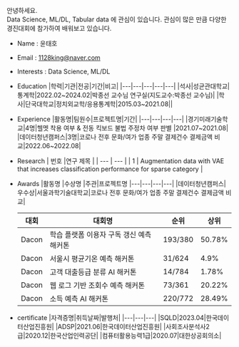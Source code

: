 


안녕하세요.  
Data Science, ML/DL, Tabular data 에 관심이 있습니다. 
관심이 많은 만큼 다양한 경진대회에 참가하여 배워보고 있습니다.



- Name : 윤태호  
- Email : 1128king@naver.com
- Interests : Data Science, ML/DL
- Education
  |학력|기관|전공|기간|비고|
  |---|---|---|---|---|
  |석사|성균관대학교|통계학|2022.02~2024.02|박종선 교수님 연구실(지도교수:박종선 교수님)|
  |학사|단국대학교|정치외교학/응용통계학|2015.03~2021.08||

- Experience
  |활동명|팀원수|프로젝트명|기간|
  |---|---|---|---|
  |경기미래기술학교|4명|헬멧 착용 여부 & 전동 킥보드 불법 주정차 여부 판별 |2021.07~2021.08|
  |데이터청년캠퍼스|3명|코로나 전후 문화/여가 업종 주말 결제건수 결제금액 비교|2022.06~2022.08|
  
- Research
  | 번호 |연구 제목 |
  | --- | --- |
  | 1 | Augmentation data with VAE that increases classification performance for sparse category | 
 
- Awards
  |활동명  |수상명 |주관|프로젝트명
  |---|---|---|---|
  |데이터청년캠퍼스|우수상|서울과학기술대학교|코로나 전후 문화/여가 업종 주말 결제건수 결제금액 비교|

  |대회|대회명|순위|상위|
  |---|------|----|----|
  |Dacon|학습 플랫폼 이용자 구독 갱신 예측 해커톤 |193/380|50.78%|
  |Dacon|서울시 평균기온 예측 해커톤|31/624|4.9%|
  |Dacon|고객 대출등급 분류 AI 해커톤|14/784|1.78%|
  |Dacon|웹 로그 기반 조회수 예측 해커톤|73/361|20.22%|
  |Dacon|소득 예측 AI 해커톤|220/772|28.49%|

- certificate
  |자격증명|취득날짜|발행처|
  |---|---|---|
  |SQLD|2023.04|한국데이터산업진흥원|
  |ADSP|2021.06|한국데이터산업진흥원|
  |사회조사분석사2급|2020.12|한국산업인력공단|
  |컴퓨터활용능력1급|2020.07|대한상공회의소|
  
